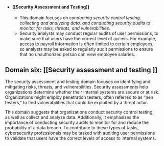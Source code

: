 - #### [[Security Assessment and Testing]]
	- This domain focuses on *conducting security control testing, collecting and analyzing data, and conducting security audits to monitor for risks, threats, and vulnerabilities*. 
	- Security analysts may conduct regular audits of user permissions, to make sure that users have the correct level of access. For example, access to payroll information is often limited to certain employees, so analysts may be asked to regularly audit permissions to ensure that no unauthorized person can view employee salaries. 

## Domain six: [[Security assessment and testing ]]

The security assessment and testing domain focuses on identifying and mitigating risks, threats, and vulnerabilities. Security assessments help organizations determine whether their internal systems are secure or at risk. Organizations might employ penetration testers, often referred to as “pen testers,” to find vulnerabilities that could be exploited by a threat actor. 

This domain suggests that organizations conduct security control testing, as well as collect and analyze data. Additionally, it emphasizes the importance of conducting security audits to monitor for and reduce the probability of a data breach. To contribute to these types of tasks, cybersecurity professionals may be tasked with auditing user permissions to validate that users have the correct levels of access to internal systems.